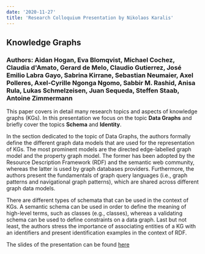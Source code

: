 ```yaml
---
date: '2020-11-27'
title: 'Research Colloquium Presentation by Nikolaos Karalis'
---
```



## Knowledge Graphs ##

### Authors: Aidan Hogan, Eva Blomqvist, Michael Cochez, Claudia d'Amato, Gerard de Melo, Claudio Gutierrez, José Emilio Labra Gayo, Sabrina Kirrane, Sebastian Neumaier, Axel Polleres, Axel-Cyrille Ngonga Ngomo, Sabbir M. Rashid, Anisa Rula, Lukas Schmelzeisen, Juan Sequeda, Steffen Staab, Antoine Zimmermann ###


This paper covers in detail many research topics and aspects of knowledge graphs (KGs). In this presentation we focus on the topic **Data Graphs** and briefly cover the topics **Schema** and **Identity**.

In the section dedicated to the topic of Data Graphs, the authors formally define the different graph data models that are used for the representation of KGs. The most prominent models are the directed edge-labelled graph model and the property graph model. The former has been adopted by the Resource Description Framework (RDF) and the semantic web community, whereas the latter is used by graph databases providers. Furthermore, the authors present the fundamentals of graph query languages (i.e., graph patterns and navigational graph patterns), which are shared across different graph data models.

There are different types of schemata that can be used in the context of KGs. A semantic schema can be used in order to define the meaning of high-level terms, such as classes (e.g., classes), whereas a validating schema can be used to define constraints on a data graph. Last but not least, the authors stress the importance of associating entities of a KG with an identifiers and present identification examples in the context of RDF.

The slides of the presentation can be found [here](knowgraphs-website/static/downloads/karalis_colloquium_slides.pdf)
